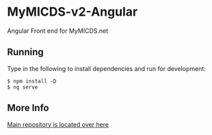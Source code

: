 # MyMICDS-v2-Angular
Angular Front end for MyMICDS.net

## Running
Type in the following to install dependencies and run for development:
```
$ npm install -D
$ ng serve
```

## More Info
[Main repository is located over here](https://github.com/michaelgira23/MyMICDS-v2)
